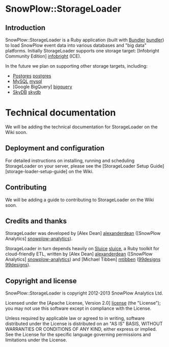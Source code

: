 # SnowPlow::StorageLoader

## Introduction

SnowPlow::StorageLoader is a Ruby application (built with [Bundler] [bundler]) to load SnowPlow event data into various databases and "big data" platforms. Initially StorageLoader supports one storage target: [Infobright Community Edition] [infobright] (ICE).

In the future we plan on supporting other storage targets, including:

* [Postgres] [postgres]
* [MySQL] [mysql]
* [Google BigQuery] [bigquery]
* [SkyDB] [skydb]

# Technical documentation

We will be adding the technical documentation for StorageLoader on the Wiki soon.

## Deployment and configuration

For detailed instructions on installing, running and scheduling StorageLoader on your server, please see the [StorageLoader Setup Guide] [storage-loader-setup-guide] on the Wiki.

## Contributing

We will be adding a guide to contributing to StorageLoader on the Wiki soon.

## Credits and thanks

StorageLoader was developed by [Alex Dean] [alexanderdean] ([SnowPlow Analytics] [snowplow-analytics]).

StorageLoader in turn depends heavily on [Sluice] [sluice], a Ruby toolkit for cloud-friendly ETL, written by [Alex Dean] [alexanderdean] ([SnowPlow Analytics] [snowplow-analytics]) and [Michael Tibben] [mtibben] ([99designs] [99designs]).

## Copyright and license

SnowPlow::StorageLoader is copyright 2012-2013 SnowPlow Analytics Ltd.

Licensed under the [Apache License, Version 2.0] [license] (the "License");
you may not use this software except in compliance with the License.

Unless required by applicable law or agreed to in writing, software
distributed under the License is distributed on an "AS IS" BASIS,
WITHOUT WARRANTIES OR CONDITIONS OF ANY KIND, either express or implied.
See the License for the specific language governing permissions and
limitations under the License.

[bundler]: http://gembundler.com/

[infobright]: http://www.infobright.org/
[postgres]: http://www.postgresql.org/
[mysql]: http://www.mysql.com/
[bigquery]: https://developers.google.com/bigquery/
[skydb]: https://github.com/skydb/sky

[sluice]: https://github.com/snowplow/sluice

[alexanderdean]: https://github.com/alexanderdean
[snowplow-analytics]: http://snowplowanalytics.com
[mtibben]: https://github.com/mtibben
[99designs]: http://99designs.com

[license]: http://www.apache.org/licenses/LICENSE-2.0